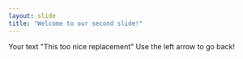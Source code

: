 ```yaml
---
layout: slide
title: "Welcome to our second slide!"
---
```

Your text "This too nice replacement"
Use the left arrow to go back!
